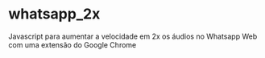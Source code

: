 # whatsapp_2x
Javascript para aumentar a velocidade em 2x os áudios no Whatsapp Web com uma extensão do Google Chrome
